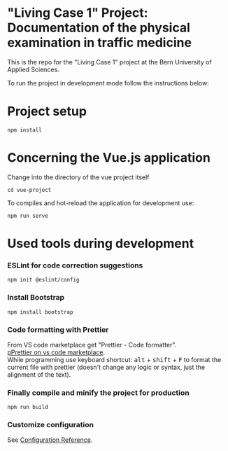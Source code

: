 # "Living Case 1" Project: Documentation of the physical examination in traffic medicine
This is the repo for the "Living Case 1" project at the Bern University of Applied Sciences.

To run the project in development mode follow the instructions below:
# Project setup
```
npm install
```

# Concerning the Vue.js application

Change into the directory of the vue project itself
```
cd vue-project
```

To compiles and hot-reload the application for development use:
```
npm run serve
```
# Used tools during development

### ESLint for code correction suggestions
```
npm init @eslint/config
```
### Install Bootstrap
```
npm install bootstrap
```
### Code formatting with Prettier
From VS code marketplace get "Prettier - Code formatter".<br>
[pPrettier on vs code marketplace](https://marketplace.visualstudio.com/items?itemName=esbenp.prettier-vscode).<br>
While programming use keyboard shortcut: <kbd>alt</kbd> + <kbd>shift</kbd> + <kbd>F</kbd> to format the current file with prettier (doesn't change any logic or syntax, just the alignment of the text).


### Finally compile and minify the project for production
```
npm run build
```

### Customize configuration
See [Configuration Reference](https://cli.vuejs.org/config/).
